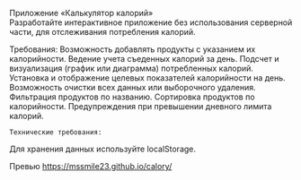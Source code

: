 Приложение «Калькулятор калорий»	
Разработайте интерактивное приложение без использования серверной части, для отслеживания потребления калорий.

Требования:
Возможность добавлять продукты с указанием их калорийности.
Ведение учета съеденных калорий за день.
Подсчет и визуализация (график или диаграмма) потребленных калорий.
Установка и отображение целевых показателей калорийности на день.
Возможность очистки всех данных или выборочного удаления.
Фильтрация продуктов по названию.
Сортировка продуктов по калорийности.
Предупреждения при превышении дневного лимита калорий.

	Технические требования:
Для хранения данных используйте localStorage.

Превью https://mssmile23.github.io/calory/
